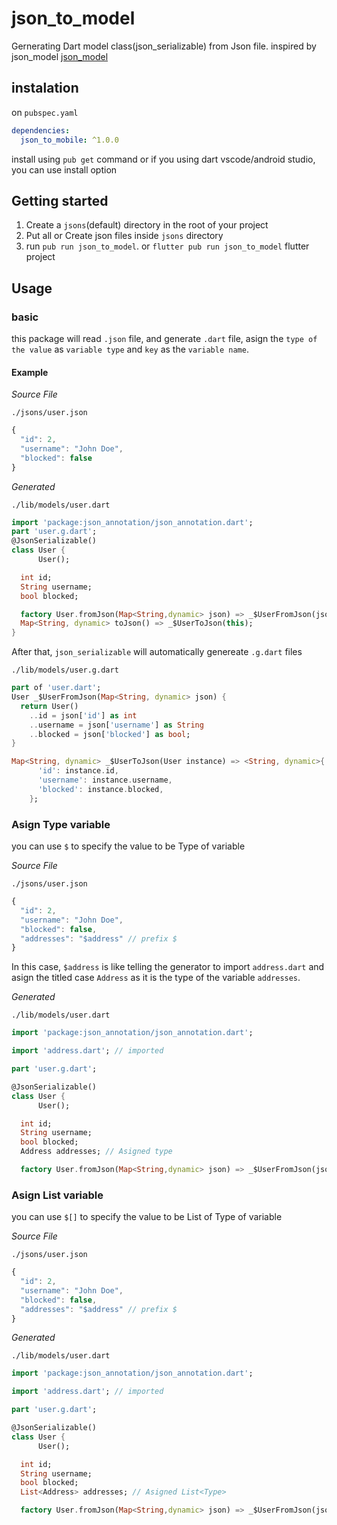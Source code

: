# json_to_model

Gernerating Dart model class(json_serializable) from Json file.
inspired by json_model [json_model](https://github.com/flutterchina/json_model)

## instalation

on `pubspec.yaml`

```yaml
dependencies:
  json_to_mobile: ^1.0.0
```

install using `pub get` command or if you using dart vscode/android studio, you can use install option

## Getting started

1. Create a `jsons`(default) directory in the root of your project
2. Put all or Create json files inside `jsons` directory
3. run `pub run json_to_model`. or `flutter pub run json_to_model` flutter project

## Usage

### basic

this package will read `.json` file, and generate `.dart` file, asign the `type of the value` as `variable type` and `key` as the `variable name`.

#### Example

_Source File_

`./jsons/user.json`

```js
{
  "id": 2,
  "username": "John Doe",
  "blocked": false
}
```

_Generated_

`./lib/models/user.dart`

```dart
import 'package:json_annotation/json_annotation.dart';
part 'user.g.dart';
@JsonSerializable()
class User {
      User();

  int id;
  String username;
  bool blocked;

  factory User.fromJson(Map<String,dynamic> json) => _$UserFromJson(json);
  Map<String, dynamic> toJson() => _$UserToJson(this);
}
```

After that, `json_serializable` will automatically genereate `.g.dart` files

`./lib/models/user.g.dart`

```dart
part of 'user.dart';
User _$UserFromJson(Map<String, dynamic> json) {
  return User()
    ..id = json['id'] as int
    ..username = json['username'] as String
    ..blocked = json['blocked'] as bool;
}

Map<String, dynamic> _$UserToJson(User instance) => <String, dynamic>{
      'id': instance.id,
      'username': instance.username,
      'blocked': instance.blocked,
    };
```

### Asign Type variable

you can use `$` to specify the value to be Type of variable

_Source File_

`./jsons/user.json`

```js
{
  "id": 2,
  "username": "John Doe",
  "blocked": false,
  "addresses": "$address" // prefix $
}
```

In this case, `$address` is like telling the generator to import `address.dart` and asign the titled case `Address` as it is the type of the variable `addresses`.

_Generated_

`./lib/models/user.dart`

```dart
import 'package:json_annotation/json_annotation.dart';

import 'address.dart'; // imported

part 'user.g.dart';

@JsonSerializable()
class User {
      User();

  int id;
  String username;
  bool blocked;
  Address addresses; // Asigned type

  factory User.fromJson(Map<String,dynamic> json) => _$UserFromJson(json);

```

### Asign List<Type> variable

you can use `$[]` to specify the value to be List of Type of variable

_Source File_

`./jsons/user.json`

```js
{
  "id": 2,
  "username": "John Doe",
  "blocked": false,
  "addresses": "$address" // prefix $
}
```

_Generated_

`./lib/models/user.dart`

```dart
import 'package:json_annotation/json_annotation.dart';

import 'address.dart'; // imported

part 'user.g.dart';

@JsonSerializable()
class User {
      User();

  int id;
  String username;
  bool blocked;
  List<Address> addresses; // Asigned List<Type>

  factory User.fromJson(Map<String,dynamic> json) => _$UserFromJson(json);

```
